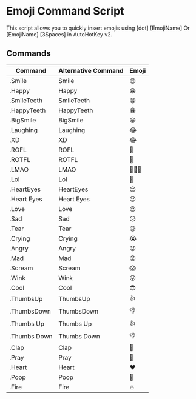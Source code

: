 # Emoji Command Script

This script allows you to quickly insert emojis using [dot] [EmojiName] Or [EmojiName] [3Spaces] in AutoHotKey v2.

## Commands

| Command        | Alternative Command     | Emoji  |
|----------------|-------------------------|--------|
| .Smile         | Smile                   | 😊      |
| .Happy         | Happy                   | 😁      |
| .SmileTeeth    | SmileTeeth              | 😁      |
| .HappyTeeth    | HappyTeeth              | 😁      |
| .BigSmile      | BigSmile                | 😁      |
| .Laughing      | Laughing                | 😂      |
| .XD            | XD                      | 😂      |
| .ROFL          | ROFL                    | 🤣      |
| .ROTFL         | ROTFL                   | 🤣      |
| .LMAO          | LMAO                    | 🤣🤣🤣  |
| .Lol           | Lol                     | 🤣      |
| .HeartEyes     | HeartEyes               | 😍      |
| .Heart Eyes    | Heart Eyes              | 😍      |
| .Love          | Love                    | 😍      |
| .Sad           | Sad                     | 😥      |
| .Tear          | Tear                    | 😥      |
| .Crying        | Crying                  | 😭      |
| .Angry         | Angry                   | 😡      |
| .Mad           | Mad                     | 😡      |
| .Scream        | Scream                  | 😱      |
| .Wink          | Wink                    | 😜      |
| .Cool          | Cool                    | 😎      |
| .ThumbsUp      | ThumbsUp                | 👍      |
| .ThumbsDown    | ThumbsDown              | 👎      |
| .Thumbs Up     | Thumbs Up               | 👍      |
| .Thumbs Down   | Thumbs Down             | 👎      |
| .Clap          | Clap                    | 👏      |
| .Pray          | Pray                    | 🙏      |
| .Heart         | Heart                   | ❤️      |
| .Poop          | Poop                    | 💩      |
| .Fire          | Fire                    | 🔥      |
